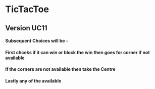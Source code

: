 # TicTacToe
## Version UC11
#### Subsequent Choices will be -
#### 	First chceks if it can win or block the win then goes for corner if not available
#### 	If the corners are not available then take the Centre
#### 	Lastly any of the available